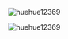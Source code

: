 

<p>&nbsp;<img align="left" src="https://github-readme-stats.vercel.app/api?username=huehue12369&show_icons=true&locale=en" alt="huehue12369" /></p>

<p><img align="center" src="https://github-readme-streak-stats.herokuapp.com/?user=huehue12369&theme=dark" alt="huehue12369" /></p>
